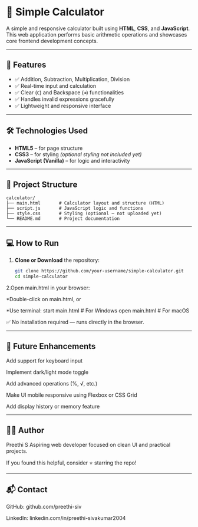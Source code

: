 # 🧮 Simple Calculator

A simple and responsive calculator built using **HTML**, **CSS**, and **JavaScript**. This web application performs basic arithmetic operations and showcases core frontend development concepts.

---

## 🚀 Features

- ✅ Addition, Subtraction, Multiplication, Division  
- ✅ Real-time input and calculation  
- ✅ Clear (`C`) and Backspace (`⌫`) functionalities  
- ✅ Handles invalid expressions gracefully  
- ✅ Lightweight and responsive interface

---

## 🛠️ Technologies Used

- **HTML5** – for page structure  
- **CSS3** – for styling *(optional styling not included yet)*  
- **JavaScript (Vanilla)** – for logic and interactivity

---

## 📁 Project Structure

```
calculator/
├── main.html       # Calculator layout and structure (HTML)
├── script.js       # JavaScript logic and functions
├── style.css       # Styling (optional – not uploaded yet)
└── README.md       # Project documentation
```

---

## 💻 How to Run

1. **Clone or Download** the repository:
   ```bash
   git clone https://github.com/your-username/simple-calculator.git
   cd simple-calculator

2.Open main.html in your browser:

 *Double-click on main.html, or

 *Use terminal:
  start main.html     # For Windows
  open main.html      # For macOS

✅ No installation required — runs directly in the browser.

---

## 🔮 Future Enhancements
Add support for keyboard input

Implement dark/light mode toggle

Add advanced operations (%, √, etc.)

Make UI mobile responsive using Flexbox or CSS Grid

Add display history or memory feature

---

## 👩‍💻 Author
Preethi S
Aspiring web developer focused on clean UI and practical projects.

If you found this helpful, consider ⭐ starring the repo!

---

## 📬 Contact
GitHub: github.com/preethi-siv

LinkedIn: linkedin.com/in/preethi-sivakumar2004



